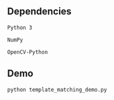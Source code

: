 ## Dependencies

`Python 3`

`NumPy`

`OpenCV-Python`

## Demo

```
python template_matching_demo.py
```
